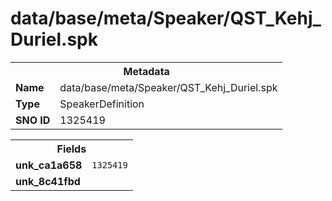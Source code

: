 <h1>data/base/meta/Speaker/QST_Kehj_Duriel.spk</h1><table><tr><th colspan="100%">Metadata</th></tr><tr><td><b>Name</b></td><td>data/base/meta/Speaker/QST_Kehj_Duriel.spk</td></tr><tr><td><b>Type</b></td><td>SpeakerDefinition</td></tr><tr><td><b>SNO ID</b></td><td>1325419</td></tr></table>

<table><tr><th colspan="100%">Fields</th></tr><tr><td><b>unk_ca1a658</b></td><td><code>1325419</code></td></tr><tr><td><b>unk_8c41fbd</b></td><td></td></tr></table>


